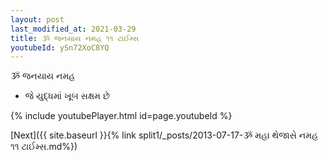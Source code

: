 ```yaml
---
layout: post
last_modified_at: 2021-03-29
title: ૐ જનયાય નમહ ૧૧ ટાઈમ્સ
youtubeId: ySn72XoC8YQ
---
```

 
 
 ૐ જનયાય નમહ  
 
 -  જે યુદ્ધમાં ખૂબ સક્ષમ છે 
 
  
 
  
 
 
 
 
 
 


{% include youtubePlayer.html id=page.youtubeId %}
 
[Next]({{ site.baseurl }}{% link  split1/_posts/2013-07-17-ૐ મહા થેજાસે નમહ ૧૧ ટાઈમ્સ.md%})
 
